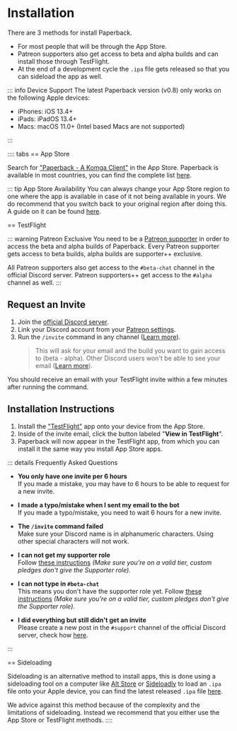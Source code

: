 # Installation

There are 3 methods for install Paperback.

-   For most people that will be through the App Store.
-   Patreon supporters also get access to beta and alpha builds and can install those through TestFlight.
-   At the end of a development cycle the `.ipa` file gets released so that you can sideload the app as well.

::: info Device Support
The latest Paperback version (v0.8) only works on the following Apple devices:

-   iPhones: iOS 13.4+
-   iPads: iPadOS 13.4+
-   Macs: macOS 11.0+ (Intel based Macs are not supported)

:::

:::: tabs
== App Store

Search for ["Paperback - A Komga Client"](https://apps.apple.com/app/paperback-a-komga-client/id1626613373) in the App Store. Paperback is available in most countries, you can find the complete list [here](/guides/getting-started/installation/availability).

::: tip App Store Availability
You can always change your App Store region to one where the app is available in case of it not being available in yours. We do recommend that you switch back to your original region after doing this. A guide on it can be found [here](https://support.apple.com/en-us/HT201389).

== TestFlight

::: warning Patreon Exclusive
You need to be a [Patreon supporter](https://patreon.com/FaizanDurrani) in order to access the beta and alpha builds of Paperback. Every Patreon supporter gets access to beta builds, alpha builds are supporter++ exclusive.

All Patreon supporters also get access to the `#beta-chat` channel in the official Discord server. Patreon supporters++ get access to the `#alpha` channel as well.
:::

## Request an Invite

1. Join the [official Discord server](https://discord.paperback.moe).
2. Link your Discord account from your [Patreon settings](https://www.patreon.com/settings/apps).
3. Run the `/invite` command in any channel ([Learn more](https://discord.com/blog/slash-commands-are-here)).
    > This will ask for your email and the build you want to gain access to (beta - alpha). Other Discord users won't be able to see your email ([Learn more](https://support.discord.com/hc/en-us/articles/1500000580222-Ephemeral-Messages-FAQ)).

You should receive an email with your TestFlight invite within a few minutes after running the command.

## Installation Instructions

1. Install the ["TestFlight"](https://apps.apple.com/be/app/testflight/id899247664) app onto your device from the App Store.
2. Inside of the invite email, click the button labeled "**View in TestFlight**".
3. Paperback will now appear in the TestFlight app, from which you can install it the same way you install App Store apps.

::: details Frequently Asked Questions

-   **You only have one invite per 6 hours**  
    If you made a mistake, you may have to 6 hours to be able to request for a new invite.

-   **I made a typo/mistake when I sent my email to the bot**  
    If you made a typo/mistake, you need to wait 6 hours for a new invite.

-   **The `/invite` command failed**  
    Make sure your Discord name is in alphanumeric characters. Using other special characters will not work.

-   **I can not get my supporter role**  
    Follow [these instructions](/guides/getting-started/installation#request-an-invite) _(Make sure you're on a valid tier, custom pledges don't give the Supporter role)._

-   **I can not type in `#beta-chat`**  
    This means you don't have the supporter role yet. Follow [these instructions](/guides/getting-started/installation#request-an-invite) _(Make sure you're on a valid tier, custom pledges don't give the Supporter role)._

-   **I did everything but still didn't get an invite**  
    Please create a new post in the `#support` channel of the official Discord server, check how [here](/guides/further-support#using-the-official-discord-server).

:::

== Sideloading

Sideloading is an alternative method to install apps, this is done using a sideloading tool on a computer like [Alt Store](https://altstore.io) or [Sideloadly](https://sideloadly.io) to load an `.ipa` file onto your Apple device, you can find the latest released `.ipa` file [here](https://github.com/Paperback-iOS/app/releases/latest).

We advice against this method because of the complexity and the limitations of sideloading. Instead we recommend that you either use the App Store or TestFlight methods.
::::
